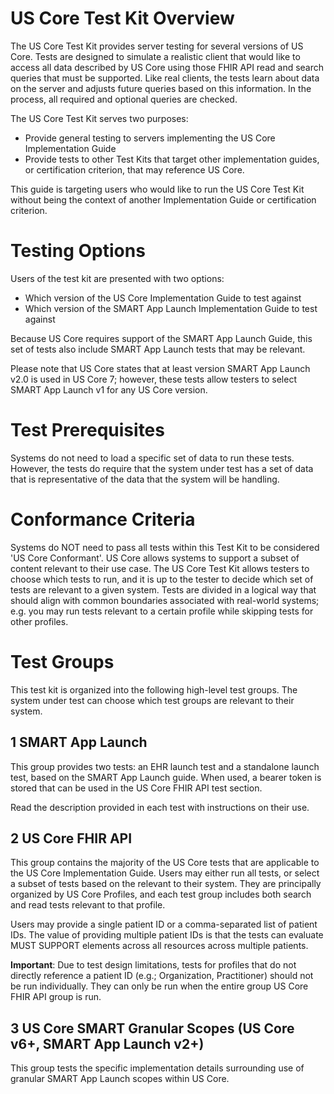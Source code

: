 # US Core Test Kit Overview

The US Core Test Kit provides server testing for several versions of US Core.
Tests are designed to simulate a realistic client that would like to access all
data described by US Core using those FHIR API read and search queries that must
be supported.  Like real clients, the tests learn about data on the server and
adjusts future queries based on this information.  In the process, all required
and optional queries are checked.

The US Core Test Kit serves two purposes:
* Provide general testing to servers implementing the US Core Implementation Guide
* Provide tests to other Test Kits that target other implementation guides, or
certification criterion, that may reference US Core.

This guide is targeting users who would like to run the US Core Test Kit without
being the context of another Implementation Guide or certification criterion.

# Testing Options

Users of the test kit are presented with two options:

* Which version of the US Core Implementation Guide to test against
* Which version of the SMART App Launch Implementation Guide to test against

Because US Core requires support of the SMART App Launch Guide, this set of
tests also include SMART App Launch tests that may be relevant.

Please note that US Core states that at least version SMART App Launch v2.0 is
used in US Core 7; however, these tests allow testers to select SMART App Launch
v1 for any US Core version.

# Test Prerequisites

Systems do not need to load a specific set of data to run these tests.  However,
the tests do require that the system under test has a set of data that is
representative of the data that the system will be handling.

# Conformance Criteria

Systems do NOT need to pass all tests within this Test Kit to be considered 'US
Core Conformant'.  US Core allows systems to support a subset of content
relevant to their use case.  The US Core Test Kit allows testers to choose which
tests to run, and it is up to the tester to decide which set of tests are
relevant to a given system.  Tests are divided in a logical way that should align
with common boundaries associated with real-world systems; e.g. you may run
tests relevant to a certain profile while skipping tests for other profiles.

# Test Groups

This test kit is organized into the following high-level test groups.  The system
under test can choose which test groups are relevant to their system.


## 1 SMART App Launch

This group provides two tests: an EHR launch test and a standalone launch test,
based on the SMART App Launch guide.  When used, a bearer token is stored
that can be used in the US Core FHIR API test section.

Read the description provided in each test with instructions on their use.

## 2 US Core FHIR API

This group contains the majority of the US Core tests that are applicable to the
US Core Implementation Guide.  Users may either run all tests, or select a
subset of tests based on the relevant to their system.  They are principally organized
by US Core Profiles, and each test group includes both search and read tests
relevant to that profile.

Users may provide a single patient ID or a comma-separated list of patient IDs.
The value of providing multiple patient IDs is that the tests can evaluate
MUST SUPPORT elements across all resources across multiple patients.

**Important**: Due to test design limitations, tests for profiles that do not
directly reference
a patient ID (e.g.; Organization, Practitioner) should not be run individually.
They can only be run when the entire group US Core FHIR API group is run.

## 3 US Core SMART Granular Scopes (US Core v6+, SMART App Launch v2+)

This group tests the specific implementation details surrounding use of granular
SMART App Launch scopes within US Core.